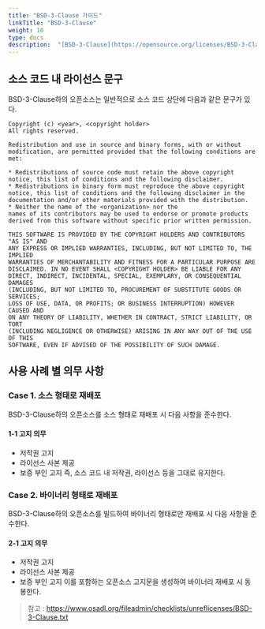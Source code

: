 ```yaml
---
title: "BSD-3-Clause 가이드"
linkTitle: "BSD-3-Clause"
weight: 10
type: docs
description:  "[BSD-3-Clause](https://opensource.org/licenses/BSD-3-Clause) 라이선스는 BSD 3-Clause \"New\" or \"Revised\" License 라고도 불리며 소스 코드 공개를 요구하지는 않는 Permissive한 라이선스이다.  BSD-4-Clause에서 문제가 된 \"advertising clause\" 이 삭제되었다."
---
```



## 소스 코드 내 라이선스 문구
BSD-3-Clause하의 오픈소스는 일반적으로 소스 코드 상단에 다음과 같은 문구가 있다. 

~~~
Copyright (c) <year>, <copyright holder>
All rights reserved.
 
Redistribution and use in source and binary forms, with or without
modification, are permitted provided that the following conditions are met:
 
* Redistributions of source code must retain the above copyright
notice, this list of conditions and the following disclaimer.
* Redistributions in binary form must reproduce the above copyright
notice, this list of conditions and the following disclaimer in the
documentation and/or other materials provided with the distribution.
* Neither the name of the <organization> nor the
names of its contributors may be used to endorse or promote products
derived from this software without specific prior written permission.
 
THIS SOFTWARE IS PROVIDED BY THE COPYRIGHT HOLDERS AND CONTRIBUTORS "AS IS" AND
ANY EXPRESS OR IMPLIED WARRANTIES, INCLUDING, BUT NOT LIMITED TO, THE IMPLIED
WARRANTIES OF MERCHANTABILITY AND FITNESS FOR A PARTICULAR PURPOSE ARE
DISCLAIMED. IN NO EVENT SHALL <COPYRIGHT HOLDER> BE LIABLE FOR ANY
DIRECT, INDIRECT, INCIDENTAL, SPECIAL, EXEMPLARY, OR CONSEQUENTIAL DAMAGES
(INCLUDING, BUT NOT LIMITED TO, PROCUREMENT OF SUBSTITUTE GOODS OR SERVICES;
LOSS OF USE, DATA, OR PROFITS; OR BUSINESS INTERRUPTION) HOWEVER CAUSED AND
ON ANY THEORY OF LIABILITY, WHETHER IN CONTRACT, STRICT LIABILITY, OR TORT
(INCLUDING NEGLIGENCE OR OTHERWISE) ARISING IN ANY WAY OUT OF THE USE OF THIS
SOFTWARE, EVEN IF ADVISED OF THE POSSIBILITY OF SUCH DAMAGE.
~~~

## 사용 사례 별 의무 사항
### Case 1. 소스 형태로 재배포 
BSD-3-Clause하의 오픈소스를 소스 형태로 재배포 시 다음 사항을 준수한다.

#### 1-1 고지 의무
* 저작권 고지
* 라이선스 사본 제공
* 보증 부인 고지
즉, 소스 코드 내 저작권, 라이선스 등을 그대로 유지한다. 

### Case 2. 바이너리 형태로 재배포

BSD-3-Clause하의 오픈소스를 빌드하여 바이너리 형태로만 재배포 시 다음 사항을 준수한다. 

#### 2-1 고지 의무
* 저작권 고지
* 라이선스 사본 제공
* 보증 부인 고지
이를 포함하는 오픈소스 고지문을 생성하여 바이너리 재배포 시 동봉한다. 

> 참고 : https://www.osadl.org/fileadmin/checklists/unreflicenses/BSD-3-Clause.txt